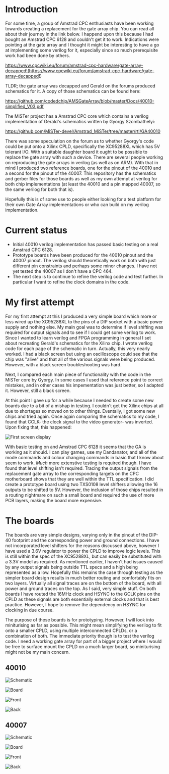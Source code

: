 # Introduction
For some time, a group of Amstrad CPC enthusiasts have been working towards creating a replacement for the gate array chip. You can read all about their journey in the link below. I happend upon this because I had bought an Amstrad CPC 6128 and couldn't get it to work. Indications were pointing at the gate array and I thought it might be interesting to have a go at implementing some verilog for it, especially since so much prerequisite work had been done by others.

https://www.cpcwiki.eu/forum/amstrad-cpc-hardware/gate-array-decapped!(https://www.cpcwiki.eu/forum/amstrad-cpc-hardware/gate-array-decapped!)

TLDR; the gate array was decapped and Gerald on the forums produced schematics for it. A copy of those schematics can be found here:

https://github.com/codedchip/AMSGateArray/blob/master/Docs/40010-simplified_V03.pdf

The MiSTer project has a Amstrad CPC core which contains a verilog implementation of Gerald's schematics written by Gyorgy Szombathelyi:

https://github.com/MiSTer-devel/Amstrad_MiSTer/tree/master/rtl/GA40010

There was some speculation on the forum as to whether Gyorgy's code could be put onto a Xilinx CPLD, specifically the XC95288XL which has 5V tolerant I/O. With a suitable daughter board it ought to be possible to replace the gate array with such a device. There are several people working on reproducing the gate arrays in verilog (as well as on ARM). With that in mind I produced two reference boards, one for the pinout of the 40010 and a second for the pinout of the 40007. This repository has the schematics and gerber files for those boards as well as my own attempt at verilog for both chip implementations (at least the 40010 and a pin mapped 40007, so the same verilog for both that is).

Hopefully this is of some use to people either looking for a test platform for their own Gate Array implementations or who can build on my verilog implementation.

# Current status
- Initial 40010 verilog implementation has passed basic testing on a real Amstrad CPC 6128.
- Prototype boards have been produced for the 40010 pinout and the 40007 pinout. The verilog should theoretically work on both with just different pin constraints and perhaps some minor changes. I have not yet tested the 40007 as I don't have a CPC 464.
- The next step is to continue to refine the verilog code and test further. In particular I want to refine the clock domains in the code.

# My first attempt
For my first attempt at this I produced a very simple board which more or less wired up the XC95288XL to the pins of a DIP socket with a basic power supply and nothing else. My main goal was to determine if level shifting was required for output signals and to see if I could get some verilog to work. Since I wanted to learn verilog and FPGA programming in general I set about recreating Gerald's schematics for the Xilinx chip. I wrote verilog code for each page of the schematic in turn. Actually, this very nearly worked. I had a black screen but using an oscilloscope could see that the chip was "alive" and that all of the various signals were being produced. However, with a black screen troubleshooting was hard.

Next, I compared each main piece of functionality with the code in the MiSTer core by Gyorgy. In some cases I used that reference point to correct mistakes, and in other cases his impementation was just better, so I adapted it. However, still a black screen.

At this point I gave up for a while because I needed to create some new boards due to a bit of a mishap in testing. I couldn't get the Xilinx chips at all due to shortages so moved on to other things. Eventally, I got some new chips and tried again. Once again comparing the schematics to my code, I found that CCLK- the clock signal to the video generator- was inverted. Upon fixing that, this happened:

![First screen display](https://github.com/codedchip/AMSGateArray/blob/master/Docs/FirstScreen.jpg)

With basic testing on and Amstrad CPC 6128 it seems that the GA is working as it should. I can play games, use my Dandanator, and all of the mode commands and colour changing commands in basic that I know about seem to work. *Much* more extenstive testing is required though. I have found that level shifting isn't required. Tracing the output signals from the replacement gate array to the corresponding targets on the CPC motherboard shows that they are well within the TTL specification. I did create a prototype board using two TXS0108 level shifters allowing the 16 outputs to be shifted to 5V. However, the inclusion of those chips resulted in a routing nightmare on such a small board and required the use of more PCB layers, making the board more expensive.

# The boards
The boards are very simple designs, varying only in the pinout of the DIP-40 footprint and the corresponding power and ground connections. I have not incorporated level shifters for the reasons discussed above, however I have used a 3.6V regulator to power the CPLD to improve logic levels. This is still within the spec of the XC95288XL, but can easily be substituted with a 3.3V model as required. As mentioned earlier, I haven't had issues caused by any output signals being outside TTL specs and a high being represented as a low. Hopefully this remains the case through testing as the simpler board design results in much better routing and comfortably fits on two layers. Virtually all signal traces are on the bottom of the board, with all power and ground traces on the top. As I said, very simple stuff. On both boards I have routed the 16MHz clock and HSYNC to the GCLK pins on the CPLD as these signals are both essentially external clocks and that is best practice. However, I hope to remove the dependency on HSYNC for clocking in due course.

The purpose of these boards is for prototyping. However, I will look into miniturising as far as possible. This might mean simplifying the verilog to fit onto a smaller CPLD, using multiple interconnected CPLDs, or a combination of both. The immediate priority though is to test the verilog code. I need a working gate array for part of a bigger project where I would be free to surface mount the CPLD on a much larger board, so miniturising might not be my main concern.

## 40010
![Schematic](https://github.com/codedchip/AMSGateArray/blob/master/40010/Schematic.png)

![Board](https://github.com/codedchip/AMSGateArray/blob/master/40010/PCB.png)

![Front](https://github.com/codedchip/AMSGateArray/blob/master/40010/BoardFront.png)

![Back](https://github.com/codedchip/AMSGateArray/blob/master/40010/BoardBack.png)

## 40007
![Schematic](https://github.com/codedchip/AMSGateArray/blob/master/40007/Schematic.png)

![Board](https://github.com/codedchip/AMSGateArray/blob/master/40007/PCB.png)

![Front](https://github.com/codedchip/AMSGateArray/blob/master/40007/BoardFront.png)

![Back](https://github.com/codedchip/AMSGateArray/blob/master/40007/BoardBack.png)



